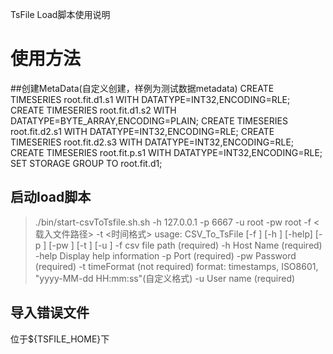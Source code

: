 TsFile  Load脚本使用说明
# 使用方法

##创建MetaData(自定义创建，样例为测试数据metadata)
CREATE TIMESERIES root.fit.d1.s1 WITH DATATYPE=INT32,ENCODING=RLE;
CREATE TIMESERIES root.fit.d1.s2 WITH DATATYPE=BYTE_ARRAY,ENCODING=PLAIN;
CREATE TIMESERIES root.fit.d2.s1 WITH DATATYPE=INT32,ENCODING=RLE;
CREATE TIMESERIES root.fit.d2.s3 WITH DATATYPE=INT32,ENCODING=RLE;
CREATE TIMESERIES root.fit.p.s1 WITH DATATYPE=INT32,ENCODING=RLE;
SET STORAGE GROUP TO root.fit.d1;

## 启动load脚本

> ./bin/start-csvToTsfile.sh.sh -h 127.0.0.1 -p 6667 -u root -pw root -f <载入文件路径> -t <时间格式>
usage: CSV_To_TsFile [-f <file>] [-h <host>] [-help] [-p <port>] [-pw <password>] [-t
       <timeformat>] [-u <username>]
 -f <file>         csv file path (required)
 -h <host>         Host Name (required)
 -help             Display help information
 -p <port>         Port (required)
 -pw <password>    Password (required)
 -t <timeformat>   timeFormat  (not required) format: timestamps, ISO8601, "yyyy-MM-dd HH:mm:ss"(自定义格式)
 -u <username>     User name (required)
 
 ## 导入错误文件
 位于${TSFILE_HOME}下
